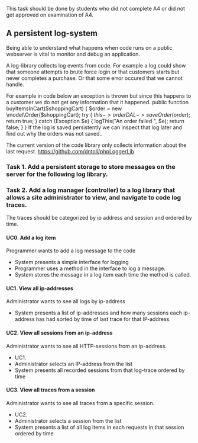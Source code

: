 This task should be done by students who did not complete A4 or did not get approved on examination of A4.

## A persistent log-system
Being able to understand what happens when code runs on a public webserver is vital to monitor and debug an application.

A log-library collects log events from code. For example a log could show that someone attempts to brute force login or that customers starts but never completes a purchase. Or that some error occured that we cannot handle.

For example in code below an exception is thrown but since this happens to a customer we do not get any information that it happened.
	public function buyItemsInCart($shoppingCart) {
		$order = new \model\Order($shoppingCart);
		try {
			$this->orderDAL->saveOrder($order);
			return true;
		} catch (Exception $e) {
			logThis("An order failed ", $e);
			return false;
		}
	}
If the log is saved persistently we can inspect that log later and find out why the orders was not saved..

The current version of the code library only collects information about the last request.
https://github.com/dntoll/phpLoggerLib

### Task 1. Add a persistent storage to store messages on the server for the following log library. 

### Task 2. Add a log manager (controller) to a log library that allows a site administrator to view, and navigate to code log traces.

The traces should be categorized by ip address and session and ordered by time.

#### UC0. Add a log item 
Programmer wants to add a log message to the code
 * System presents a simple interface for logging
 * Programmer uses a method in the interface to log a message.
 * System stores the message in a log item each time the method is called.

#### UC1. View all ip-addresses
Administrator wants to see all logs by ip-address
 * System presents a list of ip-addresses and how many sessions each ip-address has had sorted by time of last trace for that IP-address.

#### UC2. View all sessions from an ip-address
Administrator wants to see all HTTP-sessions from an ip-address.
 * UC1. 
 * Administrator selects an IP-address from the list
 * System presents all recorded sessions from that log-trace ordered by time

#### UC3. View all traces from a session
Administrator wants to see all traces from a specific session.
 * UC2. 
 * Administrator selects a session from the list
 * System presents a list of all log items in each requests in that session ordered by time
